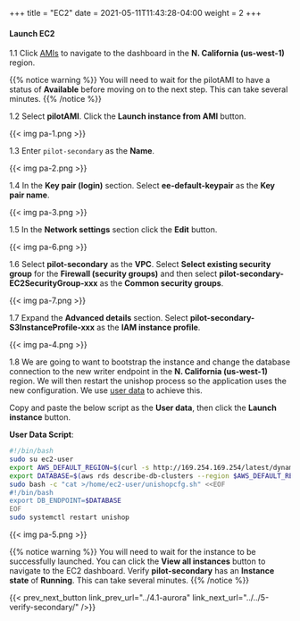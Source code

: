 +++
title = "EC2"
date =  2021-05-11T11:43:28-04:00
weight = 2
+++

#### Launch EC2 

1.1 Click [AMIs](https://us-west-1.console.aws.amazon.com/ec2/v2/home?region=us-west-1#Images:visibility=owned-by-me) to navigate to the dashboard in the **N. California (us-west-1)** region.

{{% notice warning %}}
You will need to wait for the pilotAMI to have a status of **Available** before moving on to the next step.  This can take several minutes.
{{% /notice %}}

1.2 Select **pilotAMI**.  Click the **Launch instance from AMI** button.

{{< img pa-1.png >}}

1.3 Enter `pilot-secondary` as the **Name**.

{{< img pa-2.png >}}

1.4 In the **Key pair (login)** section. Select **ee-default-keypair** as the **Key pair name**.

{{< img pa-3.png >}}

1.5 In the **Network settings** section click the **Edit** button. 

{{< img pa-6.png >}}

1.6 Select **pilot-secondary** as the **VPC**. Select **Select existing security group** for the **Firewall (security groups)** and then select **pilot-secondary-EC2SecurityGroup-xxx** as the **Common security groups**.

{{< img pa-7.png >}}

1.7 Expand the **Advanced details** section.  Select **pilot-secondary-S3InstanceProfile-xxx** as the **IAM instance profile**.

{{< img pa-4.png >}}

1.8 We are going to want to bootstrap the instance and change the database connection to the new writer endpoint in the **N. California (us-west-1)** region. We will then restart the unishop process so the application uses the new configuration.
We use [user data](https://docs.aws.amazon.com/AWSEC2/latest/UserGuide/user-data.html) to achieve this.

Copy and paste the below script as the **User data**, then click the **Launch instance** button.

**User Data Script**:

```bash
#!/bin/bash
sudo su ec2-user
export AWS_DEFAULT_REGION=$(curl -s http://169.254.169.254/latest/dynamic/instance-identity/document | python -c "import json,sys; print json.loads(sys.stdin.read())['region']")
export DATABASE=$(aws rds describe-db-clusters --region $AWS_DEFAULT_REGION --db-cluster-identifier pilot-secondary --query 'DBClusters[*].[Endpoint]' --output text)
sudo bash -c "cat >/home/ec2-user/unishopcfg.sh" <<EOF
#!/bin/bash
export DB_ENDPOINT=$DATABASE
EOF
sudo systemctl restart unishop
```

{{< img pa-5.png >}}

{{% notice warning %}}
You will need to wait for the instance to be successfully launched. You can click the **View all instances** button to navigate to the EC2 dashboard. Verify **pilot-secondary** has an **Instance state** of **Running**. This can take several minutes.
{{% /notice %}}

{{< prev_next_button link_prev_url="../4.1-aurora" link_next_url="../../5-verify-secondary/" />}}

